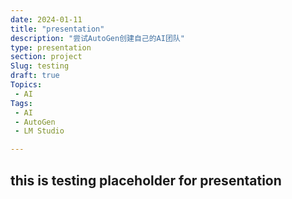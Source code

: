 ```yaml
---
date: 2024-01-11
title: "presentation"
description: "尝试AutoGen创建自己的AI团队"
type: presentation
section: project
Slug: testing
draft: true
Topics:
 - AI
Tags:
 - AI
 - AutoGen
 - LM Studio

---
```


## this is testing placeholder for presentation